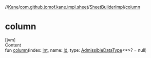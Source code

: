 //[Kane](../../index.md)/[com.github.jomof.kane.impl.sheet](../index.md)/[SheetBuilderImpl](index.md)/[column](column.md)



# column  
[jvm]  
Content  
fun [column](column.md)(index: [Int](https://kotlinlang.org/api/latest/jvm/stdlib/kotlin/-int/index.html), name: [Id](../../com.github.jomof.kane.impl/index.md#%5Bcom.github.jomof.kane.impl%2FId%2F%2F%2FPointingToDeclaration%2F%5D%2FClasslikes%2F-528454306), type: [AdmissibleDataType](../-admissible-data-type/index.md)<*>? = null)  



